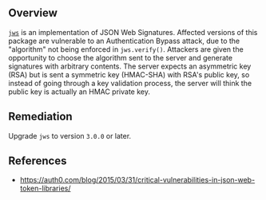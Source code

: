 ## Overview
[`jws`](https://www.npmjs.com/package/jws) is an implementation of JSON Web Signatures.
Affected versions of this package are vulnerable to an Authentication Bypass attack, due to the "algorithm" not being enforced in `jws.verify()`. Attackers are given the opportunity to choose the algorithm sent to the server and generate signatures with arbitrary contents. The server expects an asymmetric key (RSA) but is sent a symmetric key (HMAC-SHA) with RSA's public key, so instead of going through a key validation process, the server will think the public key is actually an HMAC private key. 

## Remediation
Upgrade `jws` to version `3.0.0` or later.

## References
- https://auth0.com/blog/2015/03/31/critical-vulnerabilities-in-json-web-token-libraries/
